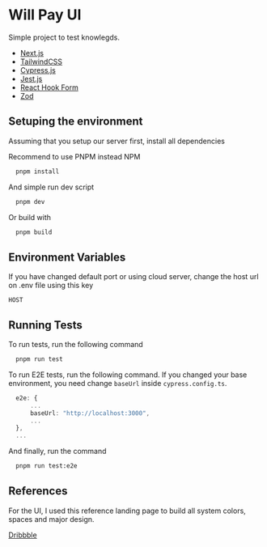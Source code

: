# Will Pay UI

Simple project to test knowlegds.

- [Next.js](https://nextjs.org/)
- [TailwindCSS](https://tailwindcss.com/)
- [Cypress.js](https://www.cypress.io/)
- [Jest.js](https://jestjs.io/)
- [React Hook Form](https://www.react-hook-form.com/)
- [Zod](https://zod.dev/)

## Setuping the environment

Assuming that you setup our server first, install all dependencies

Recommend to use PNPM instead NPM

```bash
  pnpm install
```

And simple run dev script

```bash
  pnpm dev
```

Or build with

```bash
  pnpm build
```

## Environment Variables

If you have changed default port or using cloud server, change the host url on .env file using this key

`HOST`

## Running Tests

To run tests, run the following command

```bash
  pnpm run test
```

To run E2E tests, run the following command. If you changed your base environment, you need change `baseUrl` inside `cypress.config.ts`.

```ts
  e2e: {
      ...
      baseUrl: "http://localhost:3000",
      ...
  },
  ...
```

And finally, run the command

```bash
  pnpm run test:e2e
```

## References

For the UI, I used this reference landing page to build all system colors, spaces and major design.

[Dribbble](https://dribbble.com/shots/20575176-Landing-UI)
